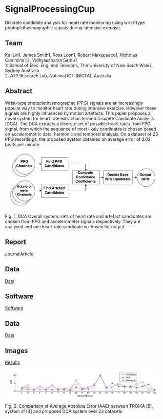 # SignalProcessingCup
Discrete candidate analysis for heart rate monitoring using wrist-type photoplethysmographic signals during intensive exercise

## Team
Kai Lin1, James Smith1, Ross Leon1, Robert Makepeace1, Nicholas Cummins1;2, Vidhyasaharan Sethu1\
1: School of Elec. Eng. and Telecom., The University of New South Wales, Sydney Australia\
2: ATP Research Lab, National ICT (NICTA), Australia

## Abstract
Wrist-type photoplethysmographic (PPG) signals are an increasingly popular way to monitor heart rate during intensive exercise. However these signals are highly influenced by motion artefacts. This paper proposes a novel system for heart rate extraction termed Discrete Candidate Analysis (DCA). The DCA extracts a discrete set of possible heart rates from PPG signal, from which the sequence of most likely candidates is chosen based on accelerometric data, harmonic and temporal analysis. On a dataset of 23 PPG recordings, the proposed system obtained an average error of 3.02 beats per minute.

![BFunctional Diagram](/Assets/FunctionalDiagram.PNG)

Fig. 1. DCA Overall system: sets of heart rate and artefact candidates are chosen from PPG and accelerometer signals respectively. They are analysed and one heart rate candidate is chosen for output
## Report
[JournalArticle](/Assets/JournalArticle.pdf)

## Data
[Data](https://github.com/robmakepeace/SignalProcessingCup/tree/main/Data)

## Software
[Software]([/](https://github.com/robmakepeace/SignalProcessingCup/tree/main/)Software)

## Data
[Data]([/](https://github.com/robmakepeace/SignalProcessingCup/tree/main/)Data)

## Images
[Results]([/](https://github.com/robmakepeace/SignalProcessingCup/tree/main/)Results)

![Results](/Assets/Results.PNG)

Fig. 2. Comparison of Average Absolute Error (AAE) between TROIKA [5], system of [4] and proposed DCA system over 23 datasets
